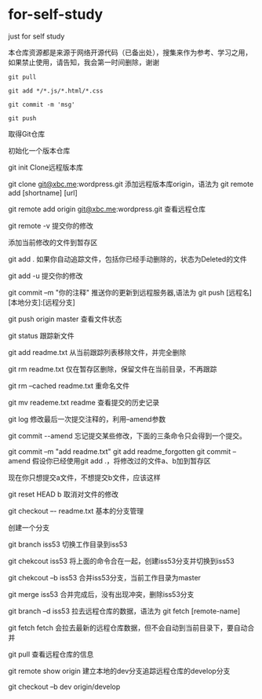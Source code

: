 # for-self-study
just for self study

本仓库资源都是来源于网络开源代码（已备出处），搜集来作为参考、学习之用，如果禁止使用，请告知，我会第一时间删除，谢谢

    git pull
    
    git add */*.js/*.html/*.css
    
    git commit -m 'msg'
    
    git push
    
取得Git仓库

初始化一个版本仓库

git init
Clone远程版本库

git clone git@xbc.me:wordpress.git
添加远程版本库origin，语法为 git remote add [shortname] [url]

git remote add origin git@xbc.me:wordpress.git
查看远程仓库

git remote -v
提交你的修改

添加当前修改的文件到暂存区

git add .
如果你自动追踪文件，包括你已经手动删除的，状态为Deleted的文件

git add -u
提交你的修改

git commit –m &quot;你的注释&quot;
推送你的更新到远程服务器,语法为 git push [远程名] [本地分支]:[远程分支]

git push origin master
查看文件状态

git status
跟踪新文件

git add readme.txt
从当前跟踪列表移除文件，并完全删除

git rm readme.txt
仅在暂存区删除，保留文件在当前目录，不再跟踪

git rm –cached readme.txt
重命名文件

git mv reademe.txt readme
查看提交的历史记录

git log
修改最后一次提交注释的，利用–amend参数

git commit --amend
忘记提交某些修改，下面的三条命令只会得到一个提交。

git commit –m &quot;add readme.txt&quot;
git add readme_forgotten
git commit –amend
假设你已经使用git add .，将修改过的文件a、b加到暂存区

现在你只想提交a文件，不想提交b文件，应该这样

git reset HEAD b
取消对文件的修改

git checkout –- readme.txt
基本的分支管理

创建一个分支

git branch iss53
切换工作目录到iss53

git chekcout iss53
将上面的命令合在一起，创建iss53分支并切换到iss53

git chekcout –b iss53
合并iss53分支，当前工作目录为master

git merge iss53
合并完成后，没有出现冲突，删除iss53分支

git branch –d iss53
拉去远程仓库的数据，语法为 git fetch [remote-name]

git fetch
fetch 会拉去最新的远程仓库数据，但不会自动到当前目录下，要自动合并

git pull
查看远程仓库的信息

git remote show origin
建立本地的dev分支追踪远程仓库的develop分支

git checkout –b dev origin/develop

